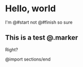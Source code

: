 # Hello, world
I'm @#start not @#finish so sure

## This is a test @.marker
Right?

@import sections/end